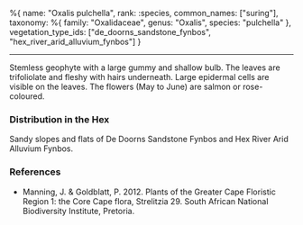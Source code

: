 %{
name: "Oxalis pulchella",
rank: :species,
common_names: ["suring"],
taxonomy: %{
family: "Oxalidaceae",
genus: "Oxalis",
species: "pulchella"
},
vegetation_type_ids: ["de_doorns_sandstone_fynbos", "hex_river_arid_alluvium_fynbos"]
}

---

Stemless geophyte with a large gummy and shallow bulb. The leaves are trifoliolate and fleshy with hairs underneath.
Large epidermal cells are visible on the leaves. The flowers (May to June) are salmon or rose-coloured.

<!-- read more -->

### Distribution in the Hex

Sandy slopes and flats of De Doorns Sandstone Fynbos and Hex River Arid Alluvium Fynbos.

### References

- Manning, J. & Goldblatt, P. 2012. Plants of the Greater Cape Floristic Region 1: the Core Cape flora, Strelitzia 29. South African National Biodiversity Institute, Pretoria.
